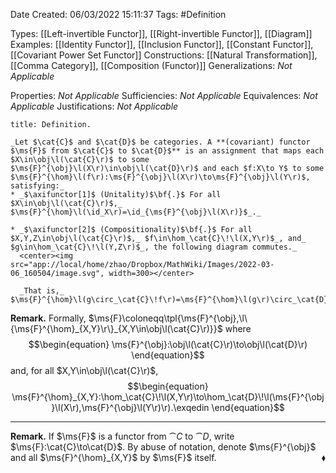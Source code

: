 <div class="topSpace"></div>

Date Created: 06/03/2022 15:11:37
Tags: #Definition

Types: [[Left-invertible Functor]], [[Right-invertible Functor]], [[Diagram]]
Examples: [[Identity Functor]], [[Inclusion Functor]], [[Constant Functor]], [[Covariant Power Set Functor]]
Constructions: [[Natural Transformation]], [[Comma Category]], [[Composition (Functor)]]
Generalizations: _Not Applicable_

Properties: _Not Applicable_
Sufficiencies: _Not Applicable_
Equivalences: _Not Applicable_
Justifications: _Not Applicable_

``` ad-Definition
title: Definition.

_Let $\cat{C}$ and $\cat{D}$ be categories. A **(covariant) functor $\ms{F}$ from $\cat{C}$ to $\cat{D}$** is an assignment that maps each $X\in\obj\l(\cat{C}\r)$ to some $\ms{F}^{\obj}\l(X\r)\in\obj\l(\cat{D}\r)$ and each $f:X\to Y$ to some $\ms{F}^{\hom}\l(f\r):\ms{F}^{\obj}\l(X\r)\to\ms{F}^{\obj}\l(Y\r)$, satisfying:_
* _$\axifunctor[1]$ (Unitality)$\bf{.}$ For all $X\in\obj\l(\cat{C}\r)$,_ $\ms{F}^{\hom}\l(\id_X\r)=\id_{\ms{F}^{\obj}\l(X\r)}$_._

* _$\axifunctor[2]$ (Compositionality)$\bf{.}$ For all $X,Y,Z\in\obj\l(\cat{C}\r)$,_ $f\in\hom_\cat{C}\!\l(X,Y\r)$_, and_ $g\in\hom_\cat{C}\!\l(Y,Z\r)$_, the following diagram commutes._
  <center><img src="app://local/home/zhao/Dropbox/MathWiki/Images/2022-03-06_160504/image.svg", width=300></center>

  _That is,_ $\ms{F}^{\hom}\l(g\circ_\cat{C}\!f\r)=\ms{F}^{\hom}\l(g\r)\circ_\cat{D}\!\ms{F}^{\hom}\l(f\r)$_._

```

**Remark.** Formally, $\ms{F}\coloneqq\tpl{\ms{F}^{\obj},\l\{\ms{F}^{\hom}_{X,Y}\r\}_{X,Y\in\obj\l(\cat{C}\r)}}$ where
$$\begin{equation}
    \ms{F}^{\obj}:\obj\l(\cat{C}\r)\to\obj\l(\cat{D}\r)
\end{equation}$$
and, for all $X,Y\in\obj\l(\cat{C}\r)$,
$$\begin{equation}
    \ms{F}^{\hom}_{X,Y}:\hom_\cat{C}\!\l(X,Y\r)\to\hom_\cat{D}\!\l(\ms{F}^{\obj}\l(X\r),\ms{F}^{\obj}\l(Y\r)\r).\exqedin
\end{equation}$$

---

**Remark.** If $\ms{F}$ is a functor from $\cat{C}$ to $\cat{D}$, write $\ms{F}:\cat{C}\to\cat{D}$. By abuse of notation, denote $\ms{F}^{\obj}$ and all $\ms{F}^{\hom}_{X,Y}$ by $\ms{F}$ itself.<span style="float:right;">$\blacklozenge$</span>
